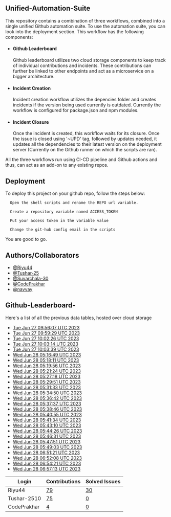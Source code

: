 
## Unified-Automation-Suite

This repository contains a combination of three workflows, combined into a single unified Github automation suite. To use the automation suite, you can look into the deployment section.
This workflow has the following components:
 - #### Github Leaderboard
   Github leaderboard utilizes two cloud storage components to keep track of individual contributions and incidents. These contributions can further be linked to other endpoints and act as a microservice on a bigger architecture.

- #### Incident Creation
  Incident creation workflow utilizes the depencies folder and creates incidents if the version being used currently is outdated. Currently the workflow is configured for package.json and npm modules.

- #### Incident Closure
  Once the incident is created, this workflow waits for its closure. Once the issue is closed using '~UPD' tag, followed by updates needed, it updates all the dependencies to their latest version on the deployment server (Currently on the Github runner on which the scripts are ran).

All the three workflows run using CI-CD pipeline and Github actions and thus, can act as an add-on to any existing repos.
## Deployment

To deploy this project on your github repo, follow the steps below:

```
  Open the shell scripts and rename the REPO url variable.
```
```
  Create a repository variable named ACCESS_TOKEN
```
```
  Put your access token in the variable value
```
```
  Change the git-hub config email in the scripts
```
You are good to go.
## Authors/Collaborators

- [@Riyu44](https://www.github.com/Riyu44)
- [@Tushar-25](https://github.com/Tushar-2510)
- [@Suvarchala-30](https://github.com/Suvarchala-30)
- [@CodePrakhar](https://github.com/CodePrakhar)
- [@navvay](https://github.com/navvay)


## Github-Leaderboard- 
Here's a list of all the previous data tables, hosted over cloud storage
- [Tue Jun 27 09:56:07 UTC 2023](https://us-central1-js-capstone-backend.cloudfunctions.net/api/games/aZ2yfidLlHidpfchYac8/scores/)
- [Tue Jun 27 09:59:29 UTC 2023](https://us-central1-js-capstone-backend.cloudfunctions.net/api/games/KedSooEx7x7iv3Yd9VXn/scores/)
- [Tue Jun 27 10:02:26 UTC 2023](https://us-central1-js-capstone-backend.cloudfunctions.net/api/games/aQHXmtCxgInZOdsR161R/scores/)
- [Tue Jun 27 10:03:14 UTC 2023](https://us-central1-js-capstone-backend.cloudfunctions.net/api/games/rJolRAZEFEymHsugSTPL/scores/)
- [Tue Jun 27 10:03:39 UTC 2023](https://us-central1-js-capstone-backend.cloudfunctions.net/api/games/qQka2U814V4O4OB5Cf9p/scores/)
- [Wed Jun 28 05:16:49 UTC 2023](https://us-central1-js-capstone-backend.cloudfunctions.net/api/games/h1uH7JezqjcAqzckqDoI/scores/)
- [Wed Jun 28 05:18:11 UTC 2023](https://us-central1-js-capstone-backend.cloudfunctions.net/api/games/lfZDMTiwcOuPlPoZu0qe/scores/)
- [Wed Jun 28 05:19:56 UTC 2023](https://us-central1-js-capstone-backend.cloudfunctions.net/api/games/pFikW8EHPo6d8J7R59Yd/scores/)
- [Wed Jun 28 05:21:24 UTC 2023](https://us-central1-js-capstone-backend.cloudfunctions.net/api/games/JqwmcygGOQfyA4isOcda/scores/)
- [Wed Jun 28 05:27:18 UTC 2023](https://us-central1-js-capstone-backend.cloudfunctions.net/api/games/8KTUZtPeg0hTfCSO20xZ/scores/)
- [Wed Jun 28 05:29:51 UTC 2023](https://us-central1-js-capstone-backend.cloudfunctions.net/api/games/0wC3RraTiB1iwGpR5r2u/scores/)
- [Wed Jun 28 05:31:33 UTC 2023](https://us-central1-js-capstone-backend.cloudfunctions.net/api/games/zqLvms6X222PulVJHY4r/scores/)
- [Wed Jun 28 05:34:50 UTC 2023](https://us-central1-js-capstone-backend.cloudfunctions.net/api/games/ZoPWBjgs2lQZUg6JRjaC/scores/)
- [Wed Jun 28 05:36:42 UTC 2023](https://us-central1-js-capstone-backend.cloudfunctions.net/api/games/4PH40uWpPemjqNMMOrtQ/scores/)
- [Wed Jun 28 05:37:37 UTC 2023](https://us-central1-js-capstone-backend.cloudfunctions.net/api/games/yZeszFTxRgoYdRf4iQlP/scores/)
- [Wed Jun 28 05:38:46 UTC 2023](https://us-central1-js-capstone-backend.cloudfunctions.net/api/games/OIukOwDBVrwLPZM86WfV/scores/)
- [Wed Jun 28 05:40:55 UTC 2023](https://us-central1-js-capstone-backend.cloudfunctions.net/api/games/POtrYxk0Zsd6q90Sq6KS/scores/)
- [Wed Jun 28 05:41:34 UTC 2023](https://us-central1-js-capstone-backend.cloudfunctions.net/api/games/QDPxEHJsHOc0yjzAJwJu/scores/)
- [Wed Jun 28 05:43:10 UTC 2023](https://us-central1-js-capstone-backend.cloudfunctions.net/api/games/j7FUpLsUgGOvQNAtBDRG/scores/)
- [Wed Jun 28 05:44:26 UTC 2023](https://us-central1-js-capstone-backend.cloudfunctions.net/api/games/37SBKlw4NhsS4gG95hPQ/scores/)
- [Wed Jun 28 05:46:31 UTC 2023](https://us-central1-js-capstone-backend.cloudfunctions.net/api/games/slWaigP8NloRQEOzL3bx/scores/)
- [Wed Jun 28 05:47:51 UTC 2023](https://us-central1-js-capstone-backend.cloudfunctions.net/api/games/hVmdgl2zzbvPgmBQAonk/scores/)
- [Wed Jun 28 05:49:03 UTC 2023](https://us-central1-js-capstone-backend.cloudfunctions.net/api/games/pcbIJ0KNrBxfYFoElxLI/scores/)
- [Wed Jun 28 06:51:21 UTC 2023](https://us-central1-js-capstone-backend.cloudfunctions.net/api/games/EXpXzyNIGa7kwaMpIhoK/scores/)
- [Wed Jun 28 06:52:08 UTC 2023](https://us-central1-js-capstone-backend.cloudfunctions.net/api/games/KcJsjFQq8cNJZn6EzDf2/scores/)
- [Wed Jun 28 06:54:21 UTC 2023](https://us-central1-js-capstone-backend.cloudfunctions.net/api/games/hfOQhMx6twPvQv05vOzN/scores/)
- [Wed Jun 28 06:57:13 UTC 2023](https://us-central1-js-capstone-backend.cloudfunctions.net/api/games/3ZpjY9XK6y5XWq1FTRPM/scores/)
<!--START_TABLE-->
| Login        | Contributions | Solved Issues |
| ------------ | ------------- | ------------- |
| Riyu44 | [79](https://github.com/Sopra-Banking-Software-Interns/Github-Leaderboard/commits?author=Riyu44) | [30](https://getpantry.cloud/apiv1/pantry/860a0c02-c763-41ca-9d31-ec787fc3202a/basket/Riyu44) |
| Tushar-2510 | [75](https://github.com/Sopra-Banking-Software-Interns/Github-Leaderboard/commits?author=Tushar-2510) | [0](https://getpantry.cloud/apiv1/pantry/860a0c02-c763-41ca-9d31-ec787fc3202a/basket/Tushar-2510) |
| CodePrakhar | [4](https://github.com/Sopra-Banking-Software-Interns/Github-Leaderboard/commits?author=CodePrakhar) | [0](https://getpantry.cloud/apiv1/pantry/860a0c02-c763-41ca-9d31-ec787fc3202a/basket/CodePrakhar) |
<!--END_TABLE-->
